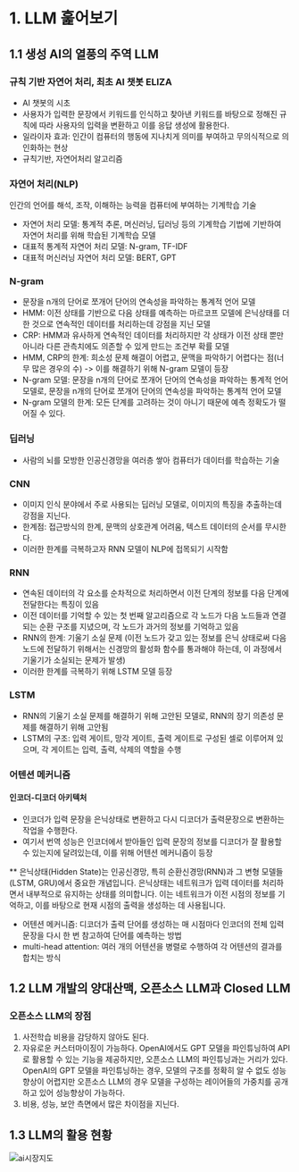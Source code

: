 # 1. LLM 훑어보기
## 1.1 생성 AI의 열풍의 주역 LLM

### 규칙 기반 자연어 처리, 최초 AI 챗봇 ELIZA
- AI 챗봇의 시초
- 사용자가 입력한 문장에서 키워드를 인식하고 찾아낸 키워드를 바탕으로 정해진 규칙에 따라 사용자의 입력을 변환하고 이를 응답 생성에 활용한다.
- 일라이자 효과: 인간이 컴퓨터의 행동에 지나치게 의미를 부여하고 무의식적으로 의인화하는 현상
- 규칙기반, 자연어처리 알고리즘

### 자연어 처리(NLP)
인간의 언어를 해석, 조작, 이해하는 능력을 컴퓨터에 부여하는 기계학습 기술
- 자연어 처리 모델: 통계적 추론, 머신러닝, 딥러닝 등의 기계학습 기법에 기반하여 자연어 처리를 위해 학습된 기계학습 모델
- 대표적 통계적 자연어 처리 모델: N-gram, TF-IDF
- 대표적 머신러닝 자연어 처리 모델: BERT, GPT

### N-gram
- 문장을 n개의 단어로 쪼개어 단어의 연속성을 파악하는 통계적 언어 모델
- HMM: 이전 상태를 기반으로 다음 상태를 예측하는 마르코프 모델에 은닉상태를 더한 것으로 연속적인 데이터를 처리하는데 강점을 지닌 모델
- CRP: HMM과 유사하게 연속적인 데이터를 처리하지만 각 상태가 이전 상태 뿐만 아니라 다른 관측치에도 의존할 수 있게 만드는 조건부 확률 모델
- HMM, CRP의 한계: 희소성 문제 해결이 어렵고, 문맥을 파악하기 어렵다는 점(너무 많은 경우의 수) -> 이를 해결하기 위해 N-gram 모델이 등장
- N-gram 모델: 문장을 n개의 단어로 쪼개어 단어의 연속성을 파악하는 통계적 언어 모델로, 문장을 n개의 단어로 쪼개어 단어의 연속성을 파악하는 통계적 언어 모델
- N-gram 모델의 한계: 모든 단계를 고려하는 것이 아니기 때문에 예측 정확도가 떨어질 수 있다.

### 딥러닝
- 사람의 뇌를 모방한 인공신경망을 여러층 쌓아 컴퓨터가 데이터를 학습하는 기술

### CNN
- 이미지 인식 분야에서 주로 사용되는 딥러닝 모델로, 이미지의 특징을 추출하는데 강점을 지닌다.
- 한계점: 접근방식의 한계, 문맥의 상호관계 어려움, 텍스트 데이터의 순서를 무시한다.
- 이러한 한계를 극복하고자 RNN 모델이 NLP에 접목되기 시작함

### RNN
- 연속된 데이터의 각 요소를 순차적으로 처리하면서 이전 단계의 정보를 다음 단계에 전달한다는 특징이 있음
- 이전 데이터를 기억할 수 있는 첫 번째 알고리즘으로 각 노드가 다음 노드들과 연결되는 순환 구조를 지녔으며, 각 노드가 과거의 정보를 기억하고 있음
- RNN의 한계: 기울기 소실 문제 (이전 노드가 갖고 있는 정보를 은닉 상태로써 다음 노드에 전달하기 위해서는 신경망의 활성화 함수를 통과해야 하는데, 이 과정에서 기울기가 소실되는 문제가 발생)
- 이러한 한계를 극복하기 위해 LSTM 모델 등장

### LSTM
- RNN의 기울기 소실 문제를 해결하기 위해 고안된 모델로, RNN의 장기 의존성 문제를 해결하기 위해 고안됨
- LSTM의 구조: 입력 게이트, 망각 게이트, 출력 게이트로 구성된 셀로 이루어져 있으며, 각 게이트는 입력, 출력, 삭제의 역할을 수행

### 어텐션 메커니즘
#### 인코더-디코더 아키텍처 
- 인코더가 입력 문장을 은닉상태로 변환하고 다시 디코더가 출력문장으로 변환하는 작업을 수행한다. 
- 여기서 번역 성능은 인코더에서 받아들인 입력 문장의 정보를 디코더가 잘 활용할 수 있는지에 달려있는데, 이를 위해 어텐션 메커니즘이 등장
 
** 은닉상태(Hidden State)는 인공신경망, 특히 순환신경망(RNN)과 그 변형 모델들(LSTM, GRU)에서 중요한 개념입니다. 은닉상태는 네트워크가 입력 데이터를 처리하면서 내부적으로 유지하는 상태를 의미합니다. 이는 네트워크가 이전 시점의 정보를 기억하고, 이를 바탕으로 현재 시점의 출력을 생성하는 데 사용됩니다.
- 어텐션 메커니즘: 디코더가 출력 단어를 생성하는 매 시점마다 인코더의 전체 입력 문장을 다시 한 번 참고하여 단어를 예측하는 방법
- multi-head attention: 여러 개의 어텐션을 병렬로 수행하여 각 어텐션의 결과를 합치는 방식

## 1.2 LLM 개발의 양대산맥, 오픈소스 LLM과 Closed LLM
### 오픈소스 LLM의 장점
1) 사전학습 비용을 감당하지 않아도 된다.
2) 자유로운 커스터마이징이 가능하다. 
OpenAI에서도 GPT 모델을 파인튜닝하여 API로 활용할 수 있는 기능을 제공하지만, 오픈소스 LLM의 파인튜닝과는 거리가 있다.
OpenAI의 GPT 모델을 파인튜닝하는 경우, 모델의 구조를 정확히 알 수 없도 성능향상이 어렵지만 오픈소스 LLM의 경우 모델을 구성하는 레이어들의 가중치를 공개하고 있어 성능향상이 가능하다.
3) 비용, 성능, 보안 측면에서 많은 차이점을 지닌다.

## 1.3 LLM의 활용 현황
![ai시장지도](https://cdn.maily.so/oyf8nautaueamlkssv8muxdkb6hq)
